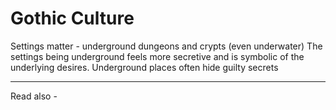 # Gothic Culture



Settings matter - underground dungeons and crypts (even underwater)
The settings being underground feels more secretive and is symbolic of the underlying desires.
Underground places often hide guilty secrets


---
Read also - 